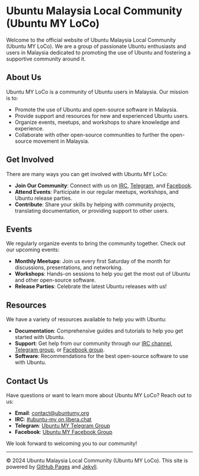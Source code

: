 # Ubuntu Malaysia Local Community (Ubuntu MY LoCo)

Welcome to the official website of Ubuntu Malaysia Local Community (Ubuntu MY LoCo). We are a group of passionate Ubuntu enthusiasts and users in Malaysia dedicated to promoting the use of Ubuntu and fostering a supportive community around it.

## About Us

Ubuntu MY LoCo is a community of Ubuntu users in Malaysia. Our mission is to:

- Promote the use of Ubuntu and open-source software in Malaysia.
- Provide support and resources for new and experienced Ubuntu users.
- Organize events, meetups, and workshops to share knowledge and experience.
- Collaborate with other open-source communities to further the open-source movement in Malaysia.

## Get Involved

There are many ways you can get involved with Ubuntu MY LoCo:

- **Join Our Community**: Connect with us on [IRC](https://web.libera.chat/#ubuntu-my), [Telegram](https://t.me/ubuntumy), and [Facebook](https://www.facebook.com/groups/ubuntumy).
- **Attend Events**: Participate in our regular meetups, workshops, and Ubuntu release parties.
- **Contribute**: Share your skills by helping with community projects, translating documentation, or providing support to other users.

## Events

We regularly organize events to bring the community together. Check out our upcoming events:

- **Monthly Meetups**: Join us every first Saturday of the month for discussions, presentations, and networking.
- **Workshops**: Hands-on sessions to help you get the most out of Ubuntu and other open-source software.
- **Release Parties**: Celebrate the latest Ubuntu releases with us!

## Resources

We have a variety of resources available to help you with Ubuntu:

- **Documentation**: Comprehensive guides and tutorials to help you get started with Ubuntu.
- **Support**: Get help from our community through our [IRC channel](https://web.libera.chat/#ubuntu-my), [Telegram group](https://t.me/ubuntumy), or [Facebook group](https://www.facebook.com/groups/ubuntumy).
- **Software**: Recommendations for the best open-source software to use with Ubuntu.

## Contact Us

Have questions or want to learn more about Ubuntu MY LoCo? Reach out to us:

- **Email**: contact@ubuntumy.org
- **IRC**: [#ubuntu-my on libera.chat](https://web.libera.chat/#ubuntu-my)
- **Telegram**: [Ubuntu MY Telegram Group](https://t.me/ubuntumy)
- **Facebook**: [Ubuntu MY Facebook Group](https://www.facebook.com/groups/ubuntumy)

We look forward to welcoming you to our community!

---

© 2024 Ubuntu Malaysia Local Community (Ubuntu MY LoCo). This site is powered by [GitHub Pages](https://pages.github.com/) and [Jekyll](https://jekyllrb.com/).
